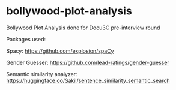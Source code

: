 # bollywood-plot-analysis
Bollywood Plot Analysis done for Docu3C pre-interview round

Packages used:

Spacy: https://github.com/explosion/spaCy

Gender Guesser: https://github.com/lead-ratings/gender-guesser

Semantic similarity analyzer: https://huggingface.co/Sakil/sentence_similarity_semantic_search
